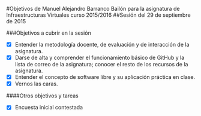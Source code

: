 #Objetivos de Manuel Alejandro Barranco Bailón para la asignatura de Infraestructuras Virtuales curso 2015/2016
##Sesión del 29 de septiembre de 2015

###Objetivos a cubrir en la sesión

- [X] Entender la metodología docente, de evaluación y de interacción de la asignatura.
- [X] Darse de alta y comprender el funcionamiento básico de GitHub y la lista de correo de la asignatura; conocer el resto de los recursos de la asignatura.
- [X] Entender el concepto de software libre y su aplicación práctica en clase.
- [X] Vernos las caras.

####Otros objetivos y tareas

- [X] Encuesta inicial contestada





